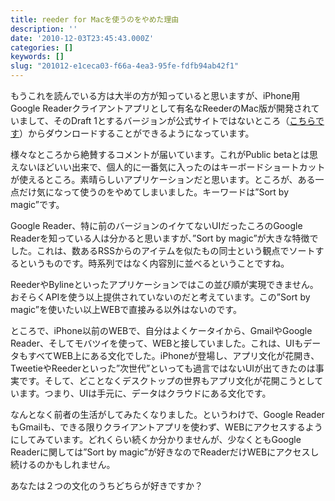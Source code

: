 ```yaml
---
title: reeder for Macを使うのをやめた理由
description: ''
date: '2010-12-03T23:45:43.000Z'
categories: []
keywords: []
slug: "201012-e1ceca03-f66a-4ea3-95fe-fdfb94ab42f1"
---
```

もうこれを読んでいる方は大半の方が知っていると思いますが、iPhone用Google Readerクライアントアプリとして有名なReederのMac版が開発されていまして、そのDraft 1とするバージョンが公式サイトではないところ（[こちらです](http://madeatgloria.com/brewery)）からダウンロードすることができるようになっています。

様々なところから絶賛するコメントが届いています。これがPublic betaとは思えないほどいい出来で、個人的に一番気に入ったのはキーボードショートカットが使えるところ。素晴らしいアプリケーションだと思います。ところが、ある一点だけ気になって使うのをやめてしまいました。キーワードは”Sort by magic”です。

Google Reader、特に前のバージョンのイケてないUIだったころのGoogle Readerを知っている人は分かると思いますが、”Sort by magic”が大きな特徴でした。これは、数あるRSSからのアイテムを似たもの同士という観点でソートするというものです。時系列ではなく内容別に並べるということですね。

ReederやBylineといったアプリケーションではこの並び順が実現できません。おそらくAPIを使う以上提供されていないのだと考えています。この”Sort by magic”を使いたい以上WEBで直接みる以外はないのです。

ところで、iPhone以前のWEBで、自分はよくケータイから、GmailやGoogle Reader、そしてモバツイを使って、WEBと接していました。これは、UIもデータもすべてWEB上にある文化でした。iPhoneが登場し、アプリ文化が花開き、TweetieやReederといった”次世代”といっても過言ではないUIが出てきたのは事実です。そして、どことなくデスクトップの世界もアプリ文化が花開こうとしています。つまり、UIは手元に、データはクラウドにある文化です。

なんとなく前者の生活がしてみたくなりました。というわけで、Google ReaderもGmailも、できる限りクライアントアプリを使わず、WEBにアクセスするようにしてみています。どれくらい続くか分かりませんが、少なくともGoogle Readerに関しては”Sort by magic”が好きなのでReaderだけWEBにアクセスし続けるのかもしれません。

あなたは２つの文化のうちどちらが好きですか？